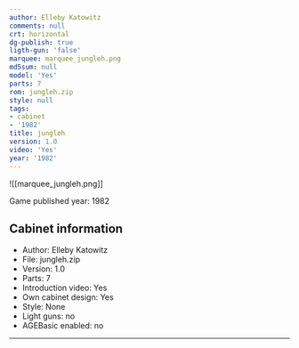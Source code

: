 ```yaml
---
author: Elleby Katowitz
comments: null
crt: horizontal
dg-publish: true
ligth-gun: 'false'
marquee: marquee_jungleh.png
md5sum: null
model: 'Yes'
parts: 7
rom: jungleh.zip
style: null
tags:
- cabinet
- '1982'
title: jungleh
version: 1.0
video: 'Yes'
year: '1982'
---
```


![[marquee_jungleh.png]]

Game published year: 1982

## Cabinet information

- Author: Elleby Katowitz
- File: jungleh.zip
- Version: 1.0
- Parts: 7
- Introduction video: Yes
- Own cabinet design: Yes
- Style: None
- Light guns: no
- AGEBasic enabled: no

---
